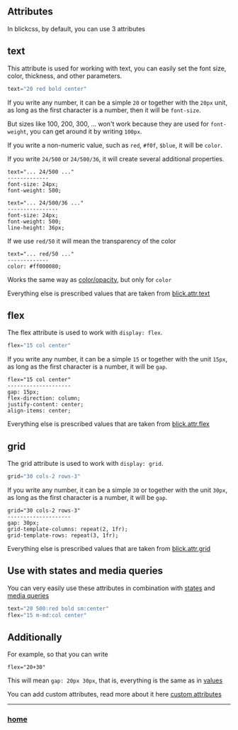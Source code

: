 ## Attributes

In blickcss, by default, you can use 3 attributes

## text

This attribute is used for working with text, you can easily set the font size, color, thickness, and other parameters.

```js
text="20 red bold center"
```

If you write any number, it can be a simple `20` or together with the `20px` unit, as long as the first character is a number, then it will be `font-size`.

But sizes like 100, 200, 300, ... won't work because they are used for `font-weight`, you can get around it by writing `100px`.

If you write a non-numeric value, such as `red`, `#f0f`, `$blue`, it will be `color`.  

If you write `24/500` or `24/500/36`, it will create several additional properties.

```
text="... 24/500 ..."
-------------
font-size: 24px;
font-weight: 500;
```

```
text="... 24/500/36 ..."
----------------
font-size: 24px;
font-weight: 500;
line-height: 36px;
```

If we use `red/50` it will mean the transparency of the color

```
text="... red/50 ..."
-------------
color: #ff000080;
```

Works the same way as [color/opacity](./values.md#color-opacity), but only for `color`

Everything else is prescribed values that are taken from [blick.attr.text](./config.md)




## flex

The flex attribute is used to work with `display: flex`.

```js
flex="15 col center"
```

If you write any number, it can be a simple `15` or together with the unit `15px`, as long as the first character is a number, it will be `gap`.

```
flex="15 col center"
--------------------
gap: 15px;
flex-direction: column;
justify-content: center;
align-items: center;
```

Everything else is prescribed values that are taken from [blick.attr.flex](./config.md)


## grid

The grid attribute is used to work with `display: grid`.

```js
grid="30 cols-2 rows-3"
```

If you write any number, it can be a simple `30` or together with the unit `30px`, as long as the first character is a number, it will be `gap`.


```
grid="30 cols-2 rows-3"
--------------------
gap: 30px;
grid-template-columns: repeat(2, 1fr);
grid-template-rows: repeat(3, 1fr);
```

Everything else is prescribed values that are taken from [blick.attr.grid](./config.md)

## Use with states and media queries

You can very easily use these attributes in combination with [states](./states.md) and [media queries](./media.md)

```js
text="20 500:red bold sm:center"
flex="15 m-md:col center"
```

## Additionally

For example, so that you can write
```
flex="20+30"
```
This will mean `gap: 20px 30px`, that is, everything is the same as in [values](./values.md)

You can add custom attributes, read more about it here [custom attributes](./structure.md#attributes)


---
### [home](./main.md)